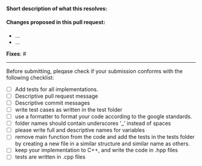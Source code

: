 #### Short description of what this resolves:

#### Changes proposed in this pull request:

- ...
- ...

**Fixes**: #

---

Before submitting, pleqase check if your submission conforms with the following checklist:
- [ ] Add tests for all implementations.
- [ ] Descriptive pull request message
- [ ] Descriptive commit messages
- [ ] write test cases as written in the test folder
- [ ] use a formatter to format your code according to the google standards.
- [ ] folder names should contain underscores '_' instead of spaces
- [ ] please write full and descriptive names for variables
- [ ] remove main function from the code and add the tests in the tests folder by creating a new file in a similar structure and similar name as others.
- [ ] keep your implementation to C++, and write the code in .hpp files
- [ ] tests are written in .cpp files
